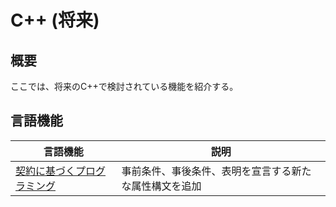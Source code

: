 # C++ (将来)

## 概要
ここでは、将来のC++で検討されている機能を紹介する。


## 言語機能

| 言語機能 | 説明 |
|----------|------|
| [契約に基づくプログラミング](future/contract-based_programming.md) | 事前条件、事後条件、表明を宣言する新たな属性構文を追加 |


